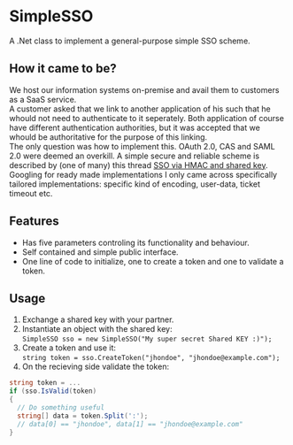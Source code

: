 # SimpleSSO
A .Net class to implement a general-purpose simple SSO scheme.

## How it came to be?
We host our information systems on-premise and avail them to customers as a SaaS service.  
A customer asked that we link to another application of his such that he whould not need to authenticate to it seperately. Both application of course have different authentication authorities, but it was accepted that we whould be authoritative for the purpose of this linking.  
The only question was how to implement this. OAuth 2.0, CAS and SAML 2.0 were deemed an overkill. A simple secure and reliable scheme is described by (one of many) this thread [SSO via HMAC and shared key](http://security.stackexchange.com/questions/51263/sso-via-hmac-and-shared-key-can-this-be-improved).
Googling for ready made implementations I only came across specifically tailored implementations: specific kind of encoding, user-data, ticket timeout etc.  

## Features
- Has five parameters controling its functionality and behaviour.
- Self contained and simple public interface.
- One line of code to initialize, one to create a token and one to validate a token.

## Usage
1. Exchange a shared key with your partner.
2. Instantiate an object with the shared key:  
  `SimpleSSO sso = new SimpleSSO("My super secret Shared KEY :)");`
3. Create a token and use it:  
  `string token = sso.CreateToken("jhondoe", "jhondoe@example.com");`
4. On the recieving side validate the token:
```c#
string token = ...
if (sso.IsValid(token)
{
  // Do something useful
  string[] data = token.Split(':');
  // data[0] == "jhondoe", data[1] == "jhondoe@example.com"
}
```
